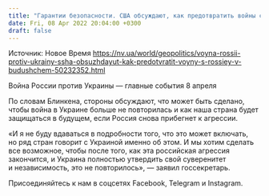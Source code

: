 ```yaml
---
title: "Гарантии безопасности. США обсуждают, как предотвратить войны с Россией в будущем — Блинкен"
date: Fri, 08 Apr 2022 20:04:00 +0300
draft: false
---
```

Источник: Новое Время https://nv.ua/world/geopolitics/voyna-rossii-protiv-ukrainy-ssha-obsuzhdayut-kak-predotvratit-voyny-s-rossiey-v-budushchem-50232352.html


Война России против Украины — главные события 8 апреля

 По словам Блинкена, стороны обсуждают, что может быть сделано, чтобы война в Украине больше не повторилась и как наша страна будет защищаться в будущем, если Россия снова прибегнет к агрессии.

«И я не буду вдаваться в подробности того, что это может включать, но ряд стран говорит с Украиной именно об этом. И мы хотим сделать все возможное, чтобы после того, как эта российская агрессия закончится, и Украина полностью утвердить свой суверенитет и независимость, это не повторилось», — заявил госсекретарь.

Присоединяйтесь к нам в соцсетях Facebook, Telegram и Instagram.
